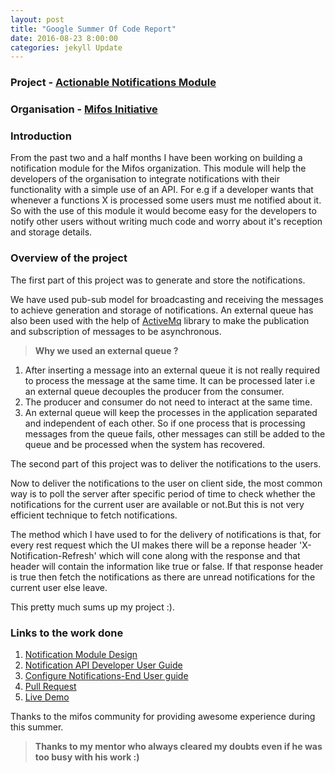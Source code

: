 ```yaml
---
layout: post
title: "Google Summer Of Code Report"
date: 2016-08-23 8:00:00
categories: jekyll Update
---
```


### Project - [Actionable Notifications Module](https://docs.google.com/document/d/1RIC_PevVgzE2LTzb5qLSaVXJmRKv9P4R8RkqQX_DdRs/edit?usp=sharing)

### Organisation - [Mifos Initiative](http://mifos.org/)

### Introduction
From the past two and a half months I have been working on building a notification module for the Mifos organization. This module will help the developers of the organisation to integrate notifications with their functionality with a simple use of an API. For e.g if a developer wants that whenever a functions X is processed some users must me notified about it. So with the use of this module it would become easy for the developers to notify other users without writing much code and worry about it's reception and storage details.

### Overview of the project

The first part of this project was to generate and store the notifications.

We have used pub-sub model for broadcasting and receiving the messages to achieve generation and storage of notifications. An external queue has also been used with the help of [ActiveMq](http://activemq.apache.org/) library to make the publication and subscription of messages to be asynchronous.

 > **Why we used an external queue ?**

1. After inserting a message into an external queue it is not really required to process the message at the same time. It can be processed later i.e an external queue decouples the producer from the consumer.
2. The producer and consumer do not need to interact at the same time.
3.  An external queue will keep the processes in the application separated and independent of each other. So if one process that is processing messages from the queue fails, other messages can still be added to the queue and be processed when the system has recovered.

The second part of this project was to deliver the notifications to the users.

Now to deliver the notifications to the user on client side, the most common way is to poll the server after specific period of time to check whether the notifications for the current user are available or not.But this is not very efficient technique to fetch notifications.

The method which I have used to for the delivery of notifications is that, for every rest request which the UI makes there will be a reponse header 'X-Notification-Refresh' which will cone along with the response and that header will contain the information like true or false. If that response header is true then fetch the notifications as there are unread notifications for the current user else leave.

This pretty much sums up my project :).

### Links to the work done

1. [Notification Module Design](https://mifosforge.jira.com/wiki/pages/viewpage.action?pageId=133070890)
2. [Notification API Developer User Guide](https://mifosforge.jira.com/wiki/display/MDZ/Notification+API+Developer+User+Guide)
3. [Configure Notifications-End User guide](https://mifosforge.jira.com/wiki/display/docs/Configure+Notifications)
4. [Pull Request](https://github.com/apache/incubator-fineract/pull/178)
5. [Live Demo](https://www.dropbox.com/s/hefwvnvnziegatd/final.mp4?dl=0)

Thanks to the mifos community for providing awesome experience during this summer.


> **Thanks to my mentor who always cleared my doubts even if he was too busy with his work :)**














